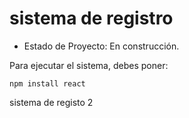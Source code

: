# sistema de registro

- Estado de Proyecto: En construcción.

Para ejecutar el sistema, debes poner:

```npm install react```

sistema de registo 2
